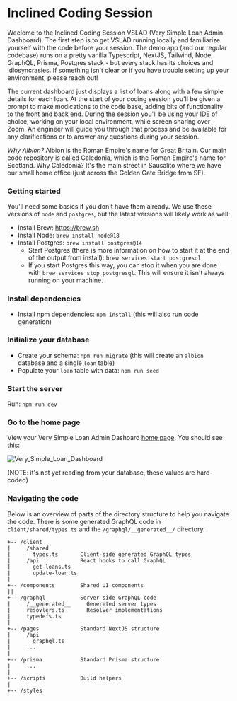 # Inclined Coding Session

Weclome to the Inclined Coding Session VSLAD (Very Simple Loan Admin Dashboard). The first step is to get VSLAD running locally and familiarize yourself with the code before your session. The demo app (and our regular codebase) runs on a pretty vanilla Typescript, NextJS, Tailwind, Node, GraphQL, Prisma, Postgres stack - but every stack has its choices and idiosyncrasies. If something isn't clear or if you have trouble setting up your environment, please reach out!

The current dashboard just displays a list of loans along with a few simple details for each loan. At the start of your coding session you'll be given a prompt to make modications to the code base, adding bits of functionality to the front and back end. During the session you'll be using your IDE of choice, working on your local environment, while screen sharing over Zoom. An engineer will guide you through that process and be available for any clarifications or to answer any questions during your session.

*Why Albion?*
Albion is the Roman Empire's name for Great Britain. Our main code repository is called Caledonia, which is the Roman Empire's name for Scotland. Why Caledonia? It's the main street in Sausalito where we have our small home office (just across the Golden Gate Bridge from SF).

### Getting started

You'll need some basics if you don't have them already. We use these versions of `node` and `postgres`, but the latest
versions will likely work as well:
- Install Brew: https://brew.sh
- Install Node: `brew install node@18`
- Install Postgres: `brew install postgres@14`
  - Start Postgres (there is more information on how to start it at the end of the output from install): `brew services start postgresql`
  - If you start Postgres this way, you can stop it when you are done with `brew services stop postgresql`. This will ensure it isn't always running on your machine.

### Install dependencies

- Install npm dependencies: `npm install` (this will also run code generation)

### Initialize your database

- Create your schema: `npm run migrate` (this will create an `albion` database and a single `loan` table)
- Populate your `loan` table with data: `npm run seed`

### Start the server

Run: `npm run dev`

### Go to the home page 

View your Very Simple Loan Admin Dashoard [home page](http://localhost:3000). You should see this:

![Very_Simple_Loan_Dashboard](https://user-images.githubusercontent.com/33855/133516456-84bc282e-8206-4848-9fce-497a941df4c7.png)

(NOTE: it's not yet reading from your database, these values are hard-coded)

### Navigating the code

Below is an overview of parts of the directory structure to help you navigate the code. There is some generated GraphQL code in `client/shared/types.ts` and the `/graphql/__generated__/` directory.

```
+-- /client
|     /shared
|       types.ts       Client-side generated GraphQL types 
|     /api             React hooks to call GraphQL      
|       get-loans.ts             
|       update-loan.ts
|
+-- /components        Shared UI components
||
+-- /graphql           Server-side GraphQL code
|     /__generated__     Genereted server types
|     resovlers.ts       Resolver implementations
|     typedefs.ts
|
+-- /pages             Standard NextJS structure
|     /api
|       graphql.ts
|     ...
|    
+-- /prisma            Standard Prisma structure
|     ...
|
+-- /scripts           Build helpers
|
+-- /styles
```
